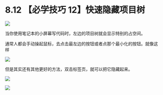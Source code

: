 # 8.12 【必学技巧 12】快速隐藏项目树

![](http://image.iswbm.com/20200804124133.png)

当你使用笔记本的小屏幕写代码时，左边的项目树就会显示特别的占空间。

通常人都会手动操起鼠标，去点击最左边的按钮或者点那个最小化的按钮。就像这样

![](http://image.iswbm.com/hide2.gif)

但是其实还有其他更好的方法，双击标签页，就可以把它隐藏起来。

![](http://image.iswbm.com/hide.gif)



![](http://image.iswbm.com/20200607174235.png)